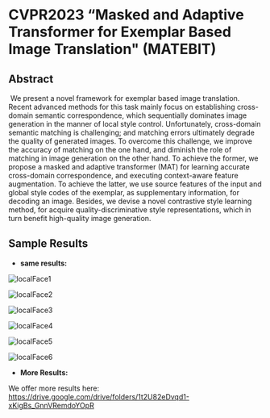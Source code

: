 # CVPR2023 “Masked and Adaptive Transformer for Exemplar Based Image Translation" (MATEBIT) 

## Abstract

​	We present a novel framework for exemplar based image translation. Recent advanced methods for this task mainly focus on establishing cross-domain semantic correspondence, which sequentially dominates image generation in the manner of local style control. Unfortunately, cross-domain semantic matching is challenging; and matching errors ultimately degrade the quality of generated images. To overcome this challenge, we improve the accuracy of matching on the one hand, and diminish the role of matching in image generation on the other hand. To achieve the former, we propose a masked and adaptive transformer (MAT) for learning accurate cross-domain correspondence, and executing context-aware feature augmentation. To achieve the latter, we use source features of the input and global style codes of the exemplar, as supplementary information, for decoding an image. Besides, we devise a novel contrastive style learning method, for acquire quality-discriminative style representations, which in turn benefit high-quality image generation. 


## Sample Results

- **same results:**

![localFace1](https://github.com/AiArt-HDU/MATEBIT/blob/main/images/Metfaces.png)

![localFace2](https://github.com/AiArt-HDU/MATEBIT/blob/main/images/celeba.png)

![localFace3](https://github.com/AiArt-HDU/MATEBIT/blob/main/images/aahq.png)

![localFace4](https://github.com/AiArt-HDU/MATEBIT/blob/main/images/dishini.png)

![localFace5](https://github.com/AiArt-HDU/MATEBIT/blob/main/images/uk.png)

![localFace6](https://github.com/AiArt-HDU/MATEBIT/blob/main/images/deep.png)

- **More Results:**

We offer more results here: https://drive.google.com/drive/folders/1t2U82eDvqd1-xKigBs_GnnVRemdoYOpR
